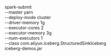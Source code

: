 spark-submit \
 --master yarn \
 --deploy-mode cluster \
 --driver-memory 1g \
 --executor-cores 2 \
 --executor-memory 3g \
 --num-executors 1 \
 --class com.aliyun.iceberg.StructuredSinkIceberg \
 iceberg-demos.jar
